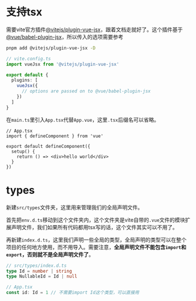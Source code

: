 # 支持tsx

需要vite官方插件[@vitejs/plugin-vue-jsx](https://github.com/vitejs/vite/tree/main/packages/plugin-vue-jsx)，跟着文档走就好了。这个插件基于[@vue/babel-plugin-jsx](https://github.com/vuejs/babel-plugin-jsx)，所以传入的选项需要参考

```sh
pnpm add @vitejs/plugin-vue-jsx -D
```

```ts
// vite.config.ts
import vueJsx from '@vitejs/plugin-vue-jsx'

export default {
  plugins: [
    vueJsx({
      // options are passed on to @vue/babel-plugin-jsx
    })
  ]
}
```

在`main.ts`里引入`App.tsx`代替`App.vue`，这里`.tsx`后缀名可以省略。

```tsx
// App.tsx
import { defineComponent } from 'vue'

export default defineComponent({
  setup() {
    return () => <div>hello world</div>
  }
})
```

# types

新建`src/types`文件夹，这里用来管理我们的全局声明文件。

首先把`env.d.ts`移动到这个文件夹内，这个文件夹是vite自带的`.vue`文件的模块扩展声明文件，我们如果所有代码都用tsx写的话，这个文件其实可以不用了。

再新建`index.d.ts`，这里我们声明一些全局的类型，全局声明的类型可以在整个项目的任何地方使用，而不用导入。需要注意，**全局声明文件不能包含`import`和`export`，否则就不是全局声明文件了**。

```ts
// src/types/index.d.ts
type Id = number | string
type NullableId = Id | null
```

```ts
// App.tsx
const id: Id = 1 // 不需要import Id这个类型，可以直接用
```